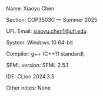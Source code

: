 Name: Xiaoyu Chen

Section: COP3503C — Summer 2025

UFL Email: xiaoyu.chen1@ufl.edu

System: Windows 10 64-bit

Compiler: g++ (C++11 standard)

SFML version: SFML 2.5.1

IDE: CLion 2024.3.5

Other notes: None

